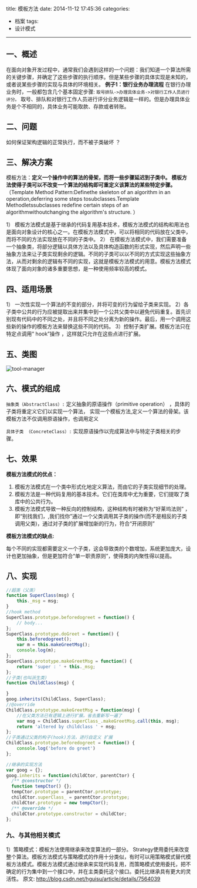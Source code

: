 title: 模板方法
date: 2014-11-12 17:45:36
categories:
- 档案
tags:
- 设计模式
---
## 一、概述
在面向对象开发过程中，通常我们会遇到这样的一个问题：我们知道一个算法所需的关键步骤，并确定了这些步骤的执行顺序。但是某些步骤的具体实现是未知的，或者说某些步骤的实现与具体的环境相关。
**例子1：银行业务办理流程**
在银行办理业务时，一般都包含几个基本固定步骤:
`取号排队->办理具体业务->对银行工作人员进行评分。`
取号、排队和对银行工作人员进行评分业务逻辑是一样的。但是办理具体业务是个不相同的，具体业务可能取款、存款或者转账。

## 二、问题

如何保证架构逻辑的正常执行，而不被子类破坏 ？

<!-- more -->

## 三、解决方案

模板方法：**定义一个操作中的算法的骨架，而将一些步骤延迟到子类中。 模板方法使得子类可以不改变一个算法的结构即可重定义该算法的某些特定步骤。**（Template Method Pattern:Definethe skeleton of an algorithm in an operation,deferring some steps tosubclasses.Template Methodletssubclasses redefine certain steps of an algorithmwithoutchanging the algorithm's structure. ）

1） 模板方法模式是基于继承的代码复用基本技术，模板方法模式的结构和用法也是面向对象设计的核心之一。在模板方法模式中，可以将相同的代码放在父类中，而将不同的方法实现放在不同的子类中。
2） 在模板方法模式中，我们需要准备一个抽象类，将部分逻辑以具体方法以及具体构造函数的形式实现，然后声明一些抽象方法来让子类实现剩余的逻辑。不同的子类可以以不同的方式实现这些抽象方法，从而对剩余的逻辑有不同的实现，这就是模板方法模式的用意。模板方法模式体现了面向对象的诸多重要思想，是一种使用频率较高的模式。

## 四、适用场景

1） 一次性实现一个算法的不变的部分，并将可变的行为留给子类来实现。
2）各子类中公共的行为应被提取出来并集中到一个公共父类中以避免代码重复。首先识别现有代码中的不同之处，并且将不同之处分离为新的操作。最后，用一个调用这些新的操作的模板方法来替换这些不同的代码。
3）控制子类扩展。模板方法只在特定点调用“ hook”操作 ，这样就只允许在这些点进行扩展。

## 五、类图
![tool-manager](http://yspe2371e4aa7697989.yunshipei.cn/dHlwZT1mdyZzaXplPTY0MCZzcmM9YUhSMGNDVXpRU1V5UmlVeVJtMTVMbU56Wkc0dWJtVjBKVEpHZFhCc2IyRmtjeVV5UmpJd01USXdOU1V5UmpFMEpUSkdNVE16TmprMk5UQTVNMTh4TURRNExtcHdadz09)

## 六、模式的组成

`抽象类（AbstractClass）:` 定义抽象的原语操作（primitive operation） ，具体的子类将重定义它们以实现一个算法， 实现一个模板方法,定义一个算法的骨架。该模板方法不仅调用原语操作，也调用定义

`具体子类 （ConcreteClass）:`  实现原语操作以完成算法中与特定子类相关的步骤。


## 七、效果

**模板方法模式的优点：**

1)  模板方法模式在一个类中形式化地定义算法，而由它的子类实现细节的处理。
2)  模板方法是一种代码复用的基本技术。它们在类库中尤为重要，它们提取了类库中的公共行为。
3)  模板方法模式导致一种反向的控制结构，这种结构有时被称为“好莱坞法则” ，即“别找我们，,我们找你”通过一个父类调用其子类的操作(而不是相反的子类调用父类)，通过对子类的扩展增加新的行为，符合“开闭原则”

**模板方法模式的缺点:**

每个不同的实现都需要定义一个子类，这会导致类的个数增加，系统更加庞大，设计也更加抽象，但是更加符合“单一职责原则”，使得类的内聚性得以提高。

## 八、实现
```javascript
//超类（父类）
function SuperClass(msg) {
	this._msg = msg;
}
//hook method
SuperClass.prototype.beforedogreet = function() {
	// body...
};
SuperClass.prototype.doGreet = function() {
	this.beforedogreet();
	var m = this.makeGreetMsg();
	console.log(m);
};
SuperClass.prototype.makeGreetMsg = function() {
	return 'super : ' + this._msg;
};
//子类(也叫派生类)
function ChildClass(msg) {

}
goog.inherits(ChildClass, SuperClass);
//@override
ChildClass.prototype.makeGreetMsg = function(msg) {
	//在父类方法已有逻辑上进行扩展。省去重新写一遍了
	var msg = ChildClass.superClass_.makeGreetMsg.call(this, msg);
	return 'altered by childclass ' + msg;
};
//子类通过父类的构子(hook)方法，进行自定义 扩展
ChildClass.prototype.beforedogreet = function() {
	console.log('before do greet')
};

//继承的实现方法
var goog = {};
goog.inherits = function(childCtor, parentCtor) {
  /** @constructor */
  function tempCtor() {};
  tempCtor.prototype = parentCtor.prototype;
  childCtor.superClass_ = parentCtor.prototype;
  childCtor.prototype = new tempCtor();
  /** @override */
  childCtor.prototype.constructor = childCtor;
};
```

### 九、与其他相关模式

1）策略模式：模板方法使用继承来改变算法的一部分。 Strategy使用委托来改变整个算法。模板方法模式与策略模式的作用十分类似，有时可以用策略模式替代模板方法模式。模板方法模式通过继承来实现代码复用，而策略模式使用委托，把不确定的行为集中到一个接口中，并在主类委托这个接口。委托比继承具有更大的灵活性。
原文: http://blog.csdn.net/hguisu/article/details/7564039
